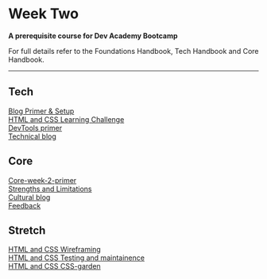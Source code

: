 # Week Two

__A prerequisite course for Dev Academy Bootcamp__

For full details refer to the Foundations Handbook, Tech Handbook and Core Handbook.


------------

## Tech
[Blog Primer & Setup](web-blog-setup-primer.md)  
[HTML and CSS Learning Challenge](eb-learn-html-and-css-challenge.md)       
[DevTools primer](web-devtools-pimer.md)    
[Technical blog]()  

## Core
[Core-week-2-primer](core-week-2-primer.md)  
[Strengths and Limitations](core-strengths-limitations.md)  
[Cultural blog]()  
[Feedback](../feedback.md)
  

## Stretch
[HTML and CSS Wireframing]()  
[HTML and CSS Testing and maintainence]()  
[HTML and CSS CSS-garden]()  


